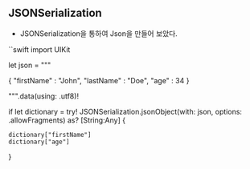 ## JSONSerialization

- JSONSerialization을 통하여 Json을 만들어 보았다.

 ``swift
 import UIKit

let json = """

{
   "firstName" : "John",
   "lastName" : "Doe",
   "age" : 34
}

""".data(using: .utf8)!

if let dictionary = try! JSONSerialization.jsonObject(with: json, options: .allowFragments) as? [String:Any] {
    
    dictionary["firstName"]
    dictionary["age"]
}
 ```
